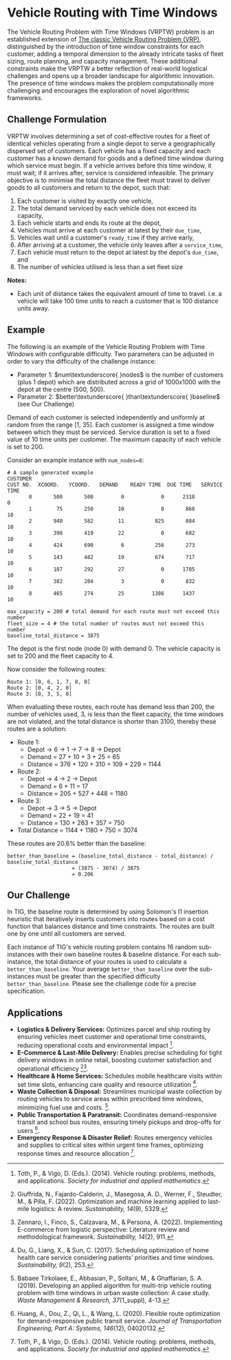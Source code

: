 # Vehicle Routing with Time Windows
The Vehicle Routing Problem with Time Windows (VRPTW) problem is an established extension of [The classic Vehicle Routing Problem (VRP)](https://en.wikipedia.org/wiki/Vehicle_routing_problem), distinguished by the introduction of time window constraints for each customer, adding a temporal dimension to the already intricate tasks of fleet sizing, route planning, and capacity management. These additional constraints make the VRPTW a better reflection of real-world logistical challenges and opens up a broader landscape for algorithmic innovation. The presence of time windows makes the problem computationally more challenging and encourages the exploration of novel algorithmic frameworks.

## Challenge Formulation
VRPTW involves determining a set of cost-effective routes for a fleet of identical vehicles operating from a single depot to serve a geographically dispersed set of customers. Each vehicle has a fixed capacity and each customer has a known demand for goods and a defined time window during which service must begin. If a vehicle arrives before this time window, it must wait; if it arrives after, service is considered infeasible. The primary objective is to minimise the total distance the fleet must travel to deliver goods to all customers and return to the depot, such that:

1. Each customer is visited by exactly one vehicle,
2. The total demand serviced by each vehicle does not exceed its capacity,
3. Each vehicle starts and ends its route at the depot,
4. Vehicles must arrive at each customer at latest by their `due_time`,
5. Vehicles wait until a customer's `ready_time` if they arrive early,
6. After arriving at a customer, the vehicle only leaves after a `service_time`,
7. Each vehicle must return to the depot at latest by the depot's `due_time`, and
8. The number of vehicles utilised is less than a set fleet size

**Notes:** 
* Each unit of distance takes the equivalent amount of time to travel. i.e. a vehicle will take 100 time units to reach a customer that is 100 distance units away.

## Example

The following is an example of the Vehicle Routing Problem with Time Windows with configurable difficulty. Two parameters can be adjusted in order to vary the difficulty of the challenge instance:

- Parameter 1: $num\textunderscore{ }nodes$ is the number of customers (plus 1 depot) which are distributed across a grid of 1000x1000 with the depot at the centre (500, 500).  
- Parameter 2: $better\textunderscore{ }than\textunderscore{ }baseline$ (see Our Challenge)

Demand of each customer is selected independently and uniformly at random from the range [1, 35]. Each customer is assigned a time window between which they must be serviced. Service duration is set to a fixed value of 10 time units per customer. The maximum capacity of each vehicle is set to 200.


Consider an example instance with `num_nodes=8`:

```
# A sample generated example
CUSTOMER
CUST NO.  XCOORD.   YCOORD.   DEMAND    READY TIME  DUE TIME   SERVICE TIME
       0       500       500         0            0      2318             0
       1        75       250        10            0       868            10
       2       940       582        11          825       884            10
       3       398       419        22            0       682            10
       4       424       690         6          256       273            10
       5       143       482        19          674       717            10
       6       187       292        27            0      1785            10
       7       382       204         3            0       832            10
       8       465       274        25         1386      1437            10
       
max_capacity = 200 # total demand for each route must not exceed this number
fleet_size = 4 # the total number of routes must not exceed this number
baseline_total_distance = 3875
```

The depot is the first node (node 0) with demand 0. The vehicle capacity is set to 200 and the fleet capacity to 4.

Now consider the following routes:

```
Route 1: [0, 6, 1, 7, 8, 0]
Route 2: [0, 4, 2, 0]
Route 3: [0, 3, 5, 0]
```

When evaluating these routes, each route has demand less than 200, the number of vehicles used, 3, is less than the fleet capacity, the time windows are not violated, and the total distance is shorter than 3100, thereby these routes are a solution:

* Route 1: 
    * Depot -> 6 -> 1 -> 7 -> 8 -> Depot
    * Demand = 27 + 10 + 3 + 25 = 65
    * Distance = 376 + 120 + 310 + 109 + 229 = 1144
* Route 2: 
    * Depot -> 4 -> 2 -> Depot
    * Demand = 6 + 11 = 17
    * Distance = 205 + 527 + 448 = 1180
* Route 3: 
    * Depot -> 3 -> 5 -> Depot
    * Demand = 22 + 19 = 41
    * Distance = 130 + 263 + 357 = 750
* Total Distance = 1144 + 1180 + 750 = 3074

These routes are 20.6% better than the baseline: 
```
better_than_baseline = (baseline_total_distance - total_distance) / baseline_total_distance 
                     = (3875 - 3074) / 3875 
                     = 0.206
```

## Our Challenge
In TIG, the baseline route is determined by using Solomon's I1 insertion heuristic that iteratively inserts customers into routes based on a cost function that balances distance and time constraints. The routes are built one by one until all customers are served. 

Each instance of TIG's vehicle routing problem contains 16 random sub-instances with their own baseline routes & baseline distance. For each sub-instance, the total distance of your routes is used to calculate a `better_than_baseline`. Your average `better_than_baseline` over the sub-instances must be greater than the specified difficulty `better_than_baseline`. Please see the challenge code for a precise specification.

## Applications
* **Logistics & Delivery Services:** Optimizes parcel and ship routing by ensuring vehicles meet customer and operational time constraints, reducing operational costs and environmental impact [^1].
* **E-Commerce & Last-Mile Delivery:** Enables precise scheduling for tight delivery windows in online retail, boosting customer satisfaction and operational efficiency [^2][^3].
* **Healthcare & Home Services:** Schedules mobile healthcare visits within set time slots, enhancing care quality and resource utilization [^4].
* **Waste Collection & Disposal:** Streamlines municipal waste collection by routing vehicles to service areas within prescribed time windows, minimizing fuel use and costs. [^5].
* **Public Transportation & Paratransit:** Coordinates demand-responsive transit and school bus routes, ensuring timely pickups and drop-offs for users [^6]. 
* **Emergency Response & Disaster Relief:** Routes emergency vehicles and supplies to critical sites within urgent time frames, optimizing response times and resource allocation [^1].

[^1]: Toth, P., & Vigo, D. (Eds.). (2014). Vehicle routing: problems, methods, and applications. *Society for industrial and applied mathematics*.
[^2]: Giuffrida, N., Fajardo-Calderin, J., Masegosa, A. D., Werner, F., Steudter, M., & Pilla, F. (2022). Optimization and machine learning applied to last-mile logistics: A review. *Sustainability, 14*(9), 5329.
[^3]: Zennaro, I., Finco, S., Calzavara, M., & Persona, A. (2022). Implementing E-commerce from logistic perspective: Literature review and methodological framework. *Sustainability, 14*(2), 911.
[^4]: Du, G., Liang, X., & Sun, C. (2017). Scheduling optimization of home health care service considering patients’ priorities and time windows. *Sustainability, 9*(2), 253.
[^5]: Babaee Tirkolaee, E., Abbasian, P., Soltani, M., & Ghaffarian, S. A. (2019). Developing an applied algorithm for multi-trip vehicle routing problem with time windows in urban waste collection: A case study. *Waste Management & Research, 37*(1_suppl), 4-13.
[^6]: Huang, A., Dou, Z., Qi, L., & Wang, L. (2020). Flexible route optimization for demand-responsive public transit service. *Journal of Transportation Engineering, Part A: Systems, 146*(12), 04020132.